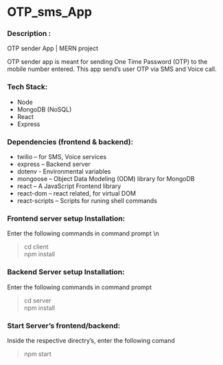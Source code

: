 ﻿# OTP_sms_App
### Description :
OTP sender App | MERN project

OTP sender app is meant for sending One Time Password (OTP) to the mobile number entered.
This app send’s user OTP via SMS and Voice call.
### Tech Stack:
+ Node
+ MongoDB (NoSQL)
+ React
+ Express
### Dependencies (frontend & backend):
+ twilio – for SMS, Voice services
+ express – Backend server
+ dotenv - Environmental variables
+ mongoose – Object Data Modeling (ODM) library for MongoDB
+ react – A JavaScript Frontend library
+ react-dom – react related, for virtual DOM
+ react-scripts – Scripts for runing shell commands
 
### Frontend server setup Installation:

Enter the following commands in command prompt \n
> cd client \
> npm install
### Backend Server setup Installation:
Enter the following commands in command prompt
> cd server \
> npm install

### Start Server’s frontend/backend:
Inside the respective directry’s, enter the following comand 
> npm start
